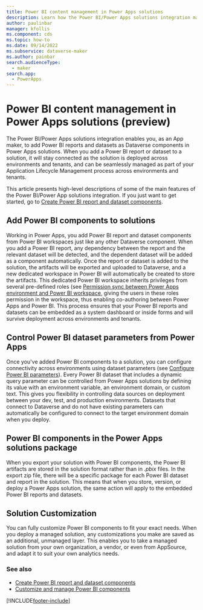 ```yaml
---
title: Power BI content management in Power Apps solutions
description: Learn how the Power BI/Power Apps solutions integration makes it possible to include Power BI reports and datasets in your apps and manage them in your ALM lifecycle process.
author: paulinbar
manager: kfollis
ms.component: cds
ms.topic: how-to
ms.date: 09/14/2022
ms.subservice: dataverse-maker
ms.author: painbar
search.audienceType: 
  - maker
search.app: 
  - PowerApps
---
```

# Power BI content management in Power Apps solutions (preview)

The Power BI/Power Apps solutions integration enables you, as an App maker, to add Power BI reports and datasets as Dataverse components in Power Apps solutions. When you add a Power BI report or dataset to a solution, it will stay connected as the solution is deployed across environments and tenants, and can be seamlessly managed as part of your Application Lifecycle Management process across environments and tenants.

This article presents high-level descriptions of some of the main features of the Power BI/Power App solutions integration. If you just want to get started, go to [Create Power BI report and dataset components](./create-edit-powerbi-report-dataset-components.md).

## Add Power BI components to solutions

Working in Power Apps, you add Power BI report and dataset components from Power BI workspaces just like any other Dataverse component. When you add a Power BI report, any dependency between the report and the relevant dataset will be detected, and the dependent dataset will be added as a component automatically. Once the report or dataset is added to the solution, the artifacts will be exported and uploaded to Dataverse, and a new dedicated workspace in Power BI will automatically be created to store the artifacts. This dedicated Power BI workspace inherits privileges from several pre-defined roles (see [Permission sync between Power Apps environment and Power BI workspace](../model-driven-apps/customize-manage-powerbi-components.md#permission-sync-between-power-apps-environment-and-power-bi-workspace), giving the users in these roles permission in the workspace, thus enabling co-authoring between Power Apps and Power BI. This process ensures that your Power BI reports and datasets can be embedded as a system dashboard or inside forms and will survive deployment across environments and tenants.

## Control Power BI dataset parameters from Power Apps

Once you've added Power BI components to a solution, you can configure connectivity across environments using dataset parameters (see [Configure Power BI parameters](./create-edit-powerbi-report-dataset-components.md#configure-power-bi-parameters)). Every Power BI dataset that includes a dynamic query parameter can be controlled from Power Apps solutions by defining its value with an environment variable, an environment domain, or custom text. This gives you flexibility in controlling data sources on deployment between your dev, test, and production environments. Datasets that connect to Dataverse and do not have existing parameters can automatically be configured to connect to the target environment domain when you deploy.

## Power BI components in the Power Apps solutions package
 
When you export your solution with Power BI components, the Power BI artifacts are stored in the solution format rather than in *.pbix* files. In the export zip file, there will be a specific package for each Power BI dataset and report in the solution. This means that when you store, version, or deploy a Power Apps solution, the same action will apply to the embedded Power BI reports and datasets.

## Solution Customization
 
You can fully customize Power BI components to fit your exact needs. When you deploy a managed solution, any customizations you make are saved as an additional, unmanaged layer. This enables you to take a managed solution from your own organization, a vendor, or even from AppSource, and adapt it to suit your own analytics needs.

### See also

* [Create Power BI report and dataset components](./create-edit-powerbi-report-dataset-components.md)
* [Customize and manage Power BI components](../model-driven-apps/customize-manage-powerbi-components.md)

[!INCLUDE[footer-include](../../includes/footer-banner.md)]